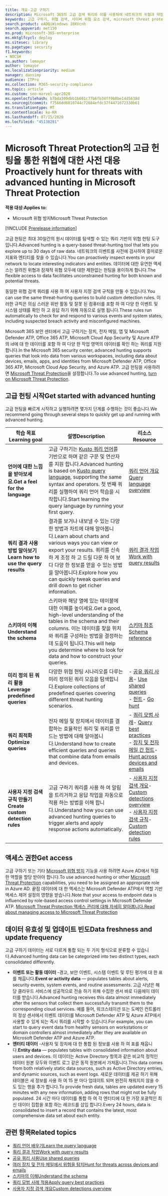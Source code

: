 ```yaml
---
title: 개요-고급 구하기
description: Microsoft 365의 고급 검색 쿼리와 이를 사용하여 네트워크의 위협과 약점을 사전에 찾는 방법에 대해 알아보세요.
keywords: 고급 구하기, 위협 검색, 사이버 위협 요소 검색, microsoft threat protection, microsoft 365, mtp, m365, 검색, 쿼리, 원격 분석, 사용자 지정 검색, 스키마, kusto, microsoft 365 및 microsoft Threat Protection
search.product: eADQiWindows 10XVcnh
search.appverid: met150
ms.prod: microsoft-365-enterprise
ms.mktglfcycl: deploy
ms.sitesec: library
ms.pagetype: security
f1.keywords:
- NOCSH
ms.author: lomayor
author: lomayor
ms.localizationpriority: medium
manager: dansimp
audience: ITPro
ms.collection: M365-security-compliance
ms.topic: article
ms.custom: seo-marvel-apr2020
ms.openlocfilehash: b7bda309dbb1b601c77b6fb34ff9b8be14d5638d
ms.sourcegitcommit: f7566dd6010744c72684efdc37f4471672330b61
ms.translationtype: MT
ms.contentlocale: ko-KR
ms.lasthandoff: 07/15/2020
ms.locfileid: "45138281"
---
```

# <a name="proactively-hunt-for-threats-with-advanced-hunting-in-microsoft-threat-protection"></a><span data-ttu-id="a6b5f-104">Microsoft Threat Protection의 고급 헌팅을 통한 위협에 대한 사전 대응</span><span class="sxs-lookup"><span data-stu-id="a6b5f-104">Proactively hunt for threats with advanced hunting in Microsoft Threat Protection</span></span>

<span data-ttu-id="a6b5f-105">**적용 대상:**</span><span class="sxs-lookup"><span data-stu-id="a6b5f-105">**Applies to:**</span></span>
- <span data-ttu-id="a6b5f-106">Microsoft 위협 방지</span><span class="sxs-lookup"><span data-stu-id="a6b5f-106">Microsoft Threat Protection</span></span>

[!INCLUDE [Prerelease information](../includes/prerelease.md)]

<span data-ttu-id="a6b5f-107">고급 헌팅은 최대 30일간의 원시 데이터를 탐색할 수 있는 쿼리 기반의 위협 헌팅 도구입니다.</span><span class="sxs-lookup"><span data-stu-id="a6b5f-107">Advanced hunting is a query-based threat-hunting tool that lets you explore up to 30 days of raw data.</span></span> <span data-ttu-id="a6b5f-108">네트워크의 이벤트를 사전에 검사하여 흥미로운 지표와 엔티티를 찾을 수 있습니다.</span><span class="sxs-lookup"><span data-stu-id="a6b5f-108">You can proactively inspect events in your network to locate interesting indicators and entities.</span></span> <span data-ttu-id="a6b5f-109">데이터에 대한 유연한 액세스는 알려진 위협과 잠재적 위협 모두에 대한 제한없는 헌팅을 용이하게 합니다.</span><span class="sxs-lookup"><span data-stu-id="a6b5f-109">The flexible access to data facilitates unconstrained hunting for both known and potential threats.</span></span>

<span data-ttu-id="a6b5f-110">동일한 위협 검색 쿼리를 사용 하 여 사용자 지정 검색 규칙을 만들 수 있습니다.</span><span class="sxs-lookup"><span data-stu-id="a6b5f-110">You can use the same threat-hunting queries to build custom detection rules.</span></span> <span data-ttu-id="a6b5f-111">이러한 규칙은 의심 스러운 위반 활동 및 잘못 된 컴퓨터를 포함 하 여 다양 한 이벤트 및 시스템 상태를 확인 하 고 응답 하기 위해 자동으로 실행 됩니다.</span><span class="sxs-lookup"><span data-stu-id="a6b5f-111">These rules run automatically to check for and respond to various events and system states, including suspected breach activity and misconfigured machines.</span></span>

<span data-ttu-id="a6b5f-112">Microsoft 365 보안 센터에서 고급 구하기는 장치, 전자 메일, 앱 및 Microsoft Defender ATP, Office 365 ATP, Microsoft Cloud App Security 및 Azure ATP의 id에 대 한 데이터를 포함 하 여 다양 한 작업 영역의 데이터를 확인 하는 쿼리를 지원 합니다.</span><span class="sxs-lookup"><span data-stu-id="a6b5f-112">In the Microsoft 365 security center, advanced hunting supports queries that look into data from various workspaces, including data about devices, emails, apps, and identities from Microsoft Defender ATP, Office 365 ATP, Microsoft Cloud App Security, and Azure ATP.</span></span> <span data-ttu-id="a6b5f-113">고급 헌팅을 사용하려면 [Microsoft Threat Protection](mtp-enable.md)을 설정합니다.</span><span class="sxs-lookup"><span data-stu-id="a6b5f-113">To use advanced hunting, [turn on Microsoft Threat Protection](mtp-enable.md).</span></span>

## <a name="get-started-with-advanced-hunting"></a><span data-ttu-id="a6b5f-114">고급 헌팅 시작</span><span class="sxs-lookup"><span data-stu-id="a6b5f-114">Get started with advanced hunting</span></span>

<span data-ttu-id="a6b5f-115">고급 헌팅을 빠르게 시작하고 실행하려면 몇가지 단계를 수행하는 것이 좋습니다.</span><span class="sxs-lookup"><span data-stu-id="a6b5f-115">We recommend going through several steps to quickly get up and running with advanced hunting.</span></span>

| <span data-ttu-id="a6b5f-116">학습 목표</span><span class="sxs-lookup"><span data-stu-id="a6b5f-116">Learning goal</span></span> | <span data-ttu-id="a6b5f-117">설명</span><span class="sxs-lookup"><span data-stu-id="a6b5f-117">Description</span></span> | <span data-ttu-id="a6b5f-118">리소스</span><span class="sxs-lookup"><span data-stu-id="a6b5f-118">Resource</span></span> |
|--|--|--|
| <span data-ttu-id="a6b5f-119">**언어에 대한 느낌을 받아보세요.**</span><span class="sxs-lookup"><span data-stu-id="a6b5f-119">**Get a feel for the language**</span></span> | <span data-ttu-id="a6b5f-120">고급 구하기는 [Kusto 쿼리 언어](https://docs.microsoft.com/azure/kusto/query/)를 기반으로 하며 같은 구문 및 연산자를 지원 합니다.</span><span class="sxs-lookup"><span data-stu-id="a6b5f-120">Advanced hunting is based on [Kusto query language](https://docs.microsoft.com/azure/kusto/query/), supporting the same syntax and operators.</span></span> <span data-ttu-id="a6b5f-121">첫 번째 쿼리를 실행하여 쿼리 언어 학습을 시작합니다.</span><span class="sxs-lookup"><span data-stu-id="a6b5f-121">Start learning the query language by running your first query.</span></span> | [<span data-ttu-id="a6b5f-122">쿼리 언어 개요</span><span class="sxs-lookup"><span data-stu-id="a6b5f-122">Query language overview</span></span>](advanced-hunting-query-language.md) |
| <span data-ttu-id="a6b5f-123">**쿼리 결과 사용 방법 알아보기**</span><span class="sxs-lookup"><span data-stu-id="a6b5f-123">**Learn how to use the query results**</span></span> | <span data-ttu-id="a6b5f-124">결과를 보거나 내보낼 수 있는 다양 한 방법과 차트에 대해 알아봅니다.</span><span class="sxs-lookup"><span data-stu-id="a6b5f-124">Learn about charts and various ways you can view or export your results.</span></span> <span data-ttu-id="a6b5f-125">쿼리를 신속 하 게 조정 하 고 드릴 다운 하 여 보다 다양 한 정보를 얻을 수 있는 방법을 알아봅니다.</span><span class="sxs-lookup"><span data-stu-id="a6b5f-125">Explore how you can quickly tweak queries and drill down to get richer information.</span></span> | [<span data-ttu-id="a6b5f-126">쿼리 결과 작업</span><span class="sxs-lookup"><span data-stu-id="a6b5f-126">Work with query results</span></span>](advanced-hunting-query-results.md) |
| <span data-ttu-id="a6b5f-127">**스키마의 이해**</span><span class="sxs-lookup"><span data-stu-id="a6b5f-127">**Understand the schema**</span></span> | <span data-ttu-id="a6b5f-128">스키마와 해당 열에 있는 테이블에 대한 이해를 높이세요.</span><span class="sxs-lookup"><span data-stu-id="a6b5f-128">Get a good, high-level understanding of the tables in the schema and their columns.</span></span> <span data-ttu-id="a6b5f-129">이는 데이터를 찾을 위치와 쿼리를 구성하는 방법을 결정하는 데 도움이 됩니다.</span><span class="sxs-lookup"><span data-stu-id="a6b5f-129">This will help you determine where to look for data and how to construct your queries.</span></span> | [<span data-ttu-id="a6b5f-130">스키마 참조</span><span class="sxs-lookup"><span data-stu-id="a6b5f-130">Schema reference</span></span>](advanced-hunting-schema-tables.md) |
| <span data-ttu-id="a6b5f-131">**미리 정의 된 쿼리 활용**</span><span class="sxs-lookup"><span data-stu-id="a6b5f-131">**Leverage predefined queries**</span></span> | <span data-ttu-id="a6b5f-132">다양한 위협 헌팅 시나리오를 다루는 미리 정의된 쿼리 모음을 탐색합니다.</span><span class="sxs-lookup"><span data-stu-id="a6b5f-132">Explore collections of predefined queries covering different threat hunting scenarios.</span></span> | <span data-ttu-id="a6b5f-133">- [공유 쿼리 사용](advanced-hunting-shared-queries.md)</span><span class="sxs-lookup"><span data-stu-id="a6b5f-133">- [Use shared queries](advanced-hunting-shared-queries.md)</span></span><br><span data-ttu-id="a6b5f-134">- [헌트](advanced-hunting-go-hunt.md)</span><span class="sxs-lookup"><span data-stu-id="a6b5f-134">- [Go hunt](advanced-hunting-go-hunt.md)</span></span> |
| <span data-ttu-id="a6b5f-135">**쿼리 최적화**</span><span class="sxs-lookup"><span data-stu-id="a6b5f-135">**Optimize queries**</span></span> | <span data-ttu-id="a6b5f-136">전자 메일 및 장치에서 데이터를 결합하는 효율적인 쿼리 및 쿼리를 만드는 방법에 대해 알아봅니다.</span><span class="sxs-lookup"><span data-stu-id="a6b5f-136">Understand how to create efficient queries and queries that combine data from emails and devices.</span></span> | <span data-ttu-id="a6b5f-137">- [쿼리 모범 사례](advanced-hunting-shared-queries.md)</span><span class="sxs-lookup"><span data-stu-id="a6b5f-137">- [Query best practices](advanced-hunting-shared-queries.md)</span></span> <br><span data-ttu-id="a6b5f-138">- [장치 및 전자 메일 간 헌트](advanced-hunting-best-practices.md)</span><span class="sxs-lookup"><span data-stu-id="a6b5f-138">- [Hunt across devices and emails](advanced-hunting-best-practices.md)</span></span> |
| <span data-ttu-id="a6b5f-139">**사용자 지정 검색 규칙 만들기**</span><span class="sxs-lookup"><span data-stu-id="a6b5f-139">**Create custom detection rules**</span></span> | <span data-ttu-id="a6b5f-140">고급 구하기 쿼리를 사용 하 여 알림을 트리거하고 응답 작업을 자동으로 적용 하는 방법을 이해 합니다.</span><span class="sxs-lookup"><span data-stu-id="a6b5f-140">Understand how you can use advanced hunting queries to trigger alerts and apply response actions automatically.</span></span> | <span data-ttu-id="a6b5f-141">- [사용자 지정 검색 개요](custom-detections-overview.md)</span><span class="sxs-lookup"><span data-stu-id="a6b5f-141">- [Custom detections overview](custom-detections-overview.md)</span></span><br><span data-ttu-id="a6b5f-142">- [사용자 지정 검색 규칙](custom-detection-rules.md)</span><span class="sxs-lookup"><span data-stu-id="a6b5f-142">- [Custom detection rules](custom-detection-rules.md)</span></span> |

## <a name="get-access"></a><span data-ttu-id="a6b5f-143">액세스 권한</span><span class="sxs-lookup"><span data-stu-id="a6b5f-143">Get access</span></span>
<span data-ttu-id="a6b5f-144">고급 구하기 또는 기타 [Microsoft 위협 방지](microsoft-threat-protection.md) 기능을 사용 하려면 Azure AD에서 적절 한 역할을 할당 받아야 합니다.</span><span class="sxs-lookup"><span data-stu-id="a6b5f-144">To use advanced hunting or other [Microsoft Threat Protection](microsoft-threat-protection.md) capabilities, you need to be assigned an appropriate role in Azure AD.</span></span> <span data-ttu-id="a6b5f-145">끝점 데이터에 대 한 액세스는 Microsoft Defender ATP에서 역할 기반 액세스 제어 설정의 영향을 받습니다.</span><span class="sxs-lookup"><span data-stu-id="a6b5f-145">Note that your access to endpoint data is influenced by role-based access control settings in Microsoft Defender ATP.</span></span> [<span data-ttu-id="a6b5f-146">Microsoft Threat Protection 액세스 관리에 대해 자세히 알아봅니다.</span><span class="sxs-lookup"><span data-stu-id="a6b5f-146">Read about managing access to Microsoft Threat Protection</span></span>](mtp-permissions.md)

## <a name="data-freshness-and-update-frequency"></a><span data-ttu-id="a6b5f-147">데이터 유효성 및 업데이트 빈도</span><span class="sxs-lookup"><span data-stu-id="a6b5f-147">Data freshness and update frequency</span></span>
<span data-ttu-id="a6b5f-148">고급 구하기 데이터는 서로 다르게 통합 되는 두 가지 형식으로 분류할 수 있습니다.</span><span class="sxs-lookup"><span data-stu-id="a6b5f-148">Advanced hunting data can be categorized into two distinct types, each consolidated differently.</span></span>

- <span data-ttu-id="a6b5f-149">**이벤트 또는 활동 데이터** -경고, 보안 이벤트, 시스템 이벤트 및 루틴 평가에 대 한 표를 채웁니다.</span><span class="sxs-lookup"><span data-stu-id="a6b5f-149">**Event or activity data** — populates tables about alerts, security events, system events, and routine assessments.</span></span> <span data-ttu-id="a6b5f-150">고급 사냥은 해당 클라우드 서비스에 성공적으로 전송 하기 위해 수집한 센서 바로 다음에이 데이터를 받습니다.</span><span class="sxs-lookup"><span data-stu-id="a6b5f-150">Advanced hunting receives this data almost immediately after the sensors that collect them successfully transmit them to the corresponding cloud services.</span></span> <span data-ttu-id="a6b5f-151">예를 들어, 워크스테이션 또는 도메인 컨트롤러의 정상 센서에서 이벤트 데이터를 Microsoft Defender ATP 및 Azure ATP에서 사용할 수 있게 되는 즉시 쿼리를 시작할 수 있습니다.</span><span class="sxs-lookup"><span data-stu-id="a6b5f-151">For example, you can start to query event data from healthy sensors on workstations or domain controllers almost immediately after they are available on Microsoft Defender ATP and Azure ATP.</span></span>
- <span data-ttu-id="a6b5f-152">**엔터티 데이터** -사용자 및 장치에 대 한 통합 된 정보를 사용 하 여 표를 채웁니다.</span><span class="sxs-lookup"><span data-stu-id="a6b5f-152">**Entity data** — populates tables with consolidated information about users and devices.</span></span> <span data-ttu-id="a6b5f-153">이 데이터는 Active Directory 항목과 같은 비교적 정적인 데이터 원본 모두와 이벤트 로그 같은 동적 원본에서 가져옵니다.</span><span class="sxs-lookup"><span data-stu-id="a6b5f-153">This data comes from both relatively static data sources, such as Active Directory entries, and dynamic sources, such as event logs.</span></span> <span data-ttu-id="a6b5f-154">새로운 데이터를 제공 하기 위해 테이블은 새 정보를 사용 하 여 15 분 마다 업데이트 되며 완전히 채워지지 않을 수도 있는 행을 추가 합니다.</span><span class="sxs-lookup"><span data-stu-id="a6b5f-154">To provide fresh data, tables are updated every 15 minutes with any new information, adding rows that might not be fully populated.</span></span> <span data-ttu-id="a6b5f-155">24 시간 마다 데이터를 통합 하 여 각 엔터티에 대 한 가장 포괄적인 최신 데이터 집합을 포함 하는 레코드를 삽입 합니다.</span><span class="sxs-lookup"><span data-stu-id="a6b5f-155">Every 24 hours, data is consolidated to insert a record that contains the latest, most comprehensive data set about each entity.</span></span>

## <a name="related-topics"></a><span data-ttu-id="a6b5f-156">관련 항목</span><span class="sxs-lookup"><span data-stu-id="a6b5f-156">Related topics</span></span>
- [<span data-ttu-id="a6b5f-157">쿼리 언어 배우기</span><span class="sxs-lookup"><span data-stu-id="a6b5f-157">Learn the query language</span></span>](advanced-hunting-query-language.md)
- [<span data-ttu-id="a6b5f-158">쿼리 결과 작업</span><span class="sxs-lookup"><span data-stu-id="a6b5f-158">Work with query results</span></span>](advanced-hunting-query-results.md)
- [<span data-ttu-id="a6b5f-159">공유 쿼리 사용</span><span class="sxs-lookup"><span data-stu-id="a6b5f-159">Use shared queries</span></span>](advanced-hunting-shared-queries.md)
- [<span data-ttu-id="a6b5f-160">여러 장치 및 전자 메일에서 위협을 탐지</span><span class="sxs-lookup"><span data-stu-id="a6b5f-160">Hunt for threats across devices and emails</span></span>](advanced-hunting-query-emails-devices.md)
- [<span data-ttu-id="a6b5f-161">스키마의 이해</span><span class="sxs-lookup"><span data-stu-id="a6b5f-161">Understand the schema</span></span>](advanced-hunting-schema-tables.md)
- [<span data-ttu-id="a6b5f-162">쿼리 모범 사례 적용</span><span class="sxs-lookup"><span data-stu-id="a6b5f-162">Apply query best practices</span></span>](advanced-hunting-best-practices.md)
- [<span data-ttu-id="a6b5f-163">사용자 지정 검색 개요</span><span class="sxs-lookup"><span data-stu-id="a6b5f-163">Custom detections overview</span></span>](custom-detections-overview.md)
